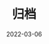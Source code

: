 ---
title: "归档"
date: 2022-03-06
layout: "archives"
slug: "archives"
menu:
    main:
        weight: 1
        params: 
            icon: archives
---